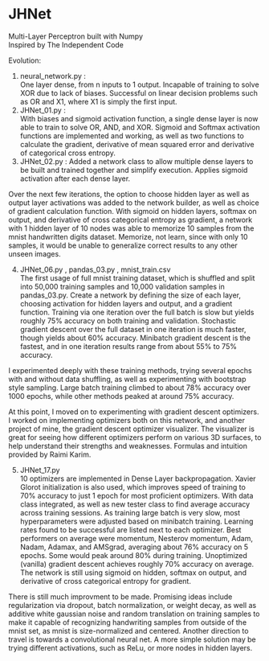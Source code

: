 # JHNet
Multi-Layer Perceptron built with Numpy  
Inspired by The Independent Code  

Evolution:  
1. neural_network.py :  
   One layer dense, from n inputs to 1 output.  Incapable of training to solve XOR due to lack of biases.  Successful on linear decision problems such as OR and X1, where X1 is simply the first input.
2. JHNet_01.py :  
   With biases and sigmoid activation function, a single dense layer is now able to train to solve OR, AND, and XOR.  Sigmoid and Softmax activation functions are implemented and working, as well as two functions to calculate the gradient, derivative of mean squared error and derivative of categorical cross entropy.  
3. JHNet_02.py :
   Added a network class to allow multiple dense layers to be built and trained together and simplify execution.  Applies sigmoid activation after each dense layer.  
  
Over the next few iterations, the option to choose hidden layer as well as output layer activations was added to the network builder, as well as choice of gradient calculation function.  With sigmoid on hidden layers, softmax on output, and derivative of cross categorical entropy as gradient, a network with 1 hidden layer of 10 nodes was able to memorize 10 samples from the mnist handwritten digits dataset. Memorize, not learn, since with only 10 samples, it would be unable to generalize correct results to any other unseen images.  

4. JHNet_06.py , pandas_03.py  , mnist_train.csv  
   The first usage of full mnist training dataset, which is shuffled and split into 50,000 training samples and 10,000 validation samples in pandas_03.py.  Create a network by defining the size of each layer, choosing activation for hidden layers and output, and a gradient function.  Training via one iteration over the full batch is slow but yields roughly 75% accuracy on both training and validation.  Stochastic gradient descent over the full dataset in one iteration is much faster, though yields about 60% accuracy.  Minibatch gradient descent is the fastest, and in one iteration results range from about 55% to 75% accuracy.  
   
I experimented deeply with these training methods, trying several epochs with and without data shuffling, as well as experimenting with bootstrap style sampling.  Large batch training climbed to about 78% accuracy over 1000 epochs, while other methods peaked at around 75% accuracy.

At this point, I moved on to experimenting with gradient descent optimizers.  I worked on implementing optimizers both on this network, and another project of mine, the gradient descent optimizer visualizer.  The visualizer is great for seeing how different optimizers perform on various 3D surfaces, to help understand their strengths and weaknesses.  Formulas and intuition provided by Raimi Karim.  

5. JHNet_17.py  
   10 optimizers are implemented in Dense Layer backpropagation.  Xavier Glorot initialization is also used, which improves speed of training to 70% accuracy to just 1 epoch for most proficient optimizers.  With data class integrated, as well as new tester class to find average accuracy across training sessions.  As training large batch is very slow, most hyperparameters were adjusted based on minibatch training.  Learning rates found to be successful are listed next to each optimizer.  Best performers on average were momentum, Nesterov momentum, Adam, Nadam, Adamax, and AMSgrad, averaging about 76% accuracy on 5 epochs.  Some would peak around 80% during training.  Unoptimized (vanilla) gradient descent achieves roughly 70% accuracy on average.  The network is still using sigmoid on hidden, softmax on output, and derivative of cross categorical entropy for gradient.  

There is still much improvment to be made.  Promising ideas include regularization via dropout, batch normalization, or weight decay, as well as additive white gaussian noise and random translation on training samples to make it capable of recognizing handwriting samples from outside of the mnist set, as mnist is size-normalized and centered.  Another direction to travel is towards a convolutional neural net.  A more simple solution may be trying different activations, such as ReLu, or more nodes in hidden layers.
